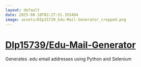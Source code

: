 ```yaml
---
layout: default
date: 2025-08-10T02:27:51.355494
image: assets/DIp15739_Edu-Mail-Generator_cropped.png
---
```


# [DIp15739/Edu-Mail-Generator](https://github.com/DIp15739/Edu-Mail-Generator)

Generates .edu email addresses using Python and Selenium
